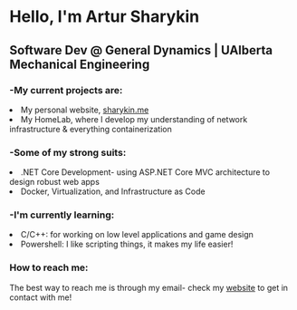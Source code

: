 # Hello, I'm Artur Sharykin

## Software Dev @ General Dynamics | UAlberta Mechanical Engineering

### -My current projects are: 
<li>My personal website, <a href="https://sharykin.me" target="_blank" title="My personal website">sharykin.me</a></li>
<li>My HomeLab, where I develop my understanding of network infrastructure & everything containerization</li>

### -Some of my strong suits:
<li>.NET Core Development- using ASP.NET Core MVC architecture to design robust web apps</li>
<li>Docker, Virtualization, and Infrastructure as Code</li>

### -I'm currently learning:
<li>C/C++: for working on low level applications and game design</li>
<li>Powershell: I like scripting things, it makes my life easier!

### How to reach me:
The best way to reach me is through my email- check my <a href="https://sharykin.me" target="_blank" title="My personal website">website</a> to get in contact with me!
